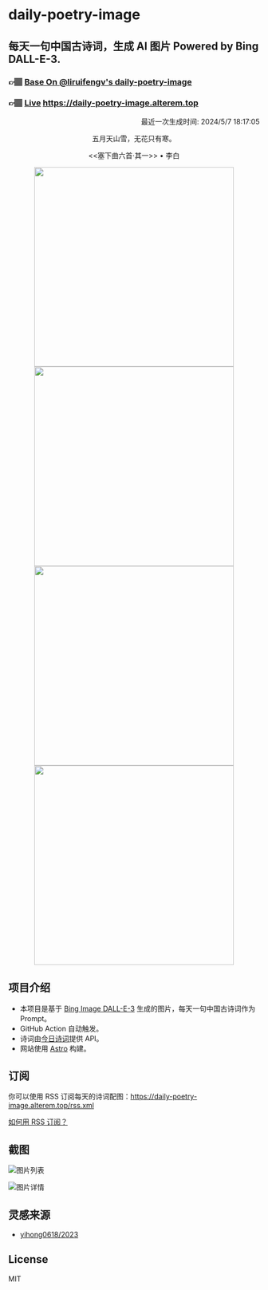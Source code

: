 
# daily-poetry-image

## 每天一句中国古诗词，生成 AI 图片 Powered by Bing DALL-E-3.

### 👉🏽 [Base On @liruifengv's daily-poetry-image](https://github.com/liruifengv/daily-poetry-image)

### 👉🏽 [Live](https://daily-poetry-image.alterem.top/) https://daily-poetry-image.alterem.top

<p align="right">
  最近一次生成时间: 2024/5/7 18:17:05
</p>
<p align="center">
五月天山雪，无花只有寒。
</p>
<p align="center">
<<塞下曲六首·其一>> • 李白
</p>
<p align="center">
<img src="https://tse3.mm.bing.net/th/id/OIG3.P618or_9Za2FxNtQDLTR" height="400" width="400" />
<img src="https://tse4.mm.bing.net/th/id/OIG3.MDxZeP14BN.WdYzjeLkf" height="400" width="400" />
<img src="https://tse1.mm.bing.net/th/id/OIG3.LMy.5Fqf3OWw3b9b_g8V" height="400" width="400" />
<img src="https://tse3.mm.bing.net/th/id/OIG3.NWoKLGDJWn9IJXW7WAxK" height="400" width="400" />
</p>

## 项目介绍

-   本项目是基于 [Bing Image DALL-E-3](https://www.bing.com/images/create) 生成的图片，每天一句中国古诗词作为 Prompt。
-   GitHub Action 自动触发。
-   诗词由[今日诗词](https://www.jinrishici.com/)提供 API。
-   网站使用 [Astro](https://astro.build) 构建。

## 订阅

你可以使用 RSS 订阅每天的诗词配图：https://daily-poetry-image.alterem.top/rss.xml

[如何用 RSS 订阅？](https://zhuanlan.zhihu.com/p/55026716)

## 截图

![图片列表](./screenshots/Snipaste_2023-12-28_21-00-26.png)

![图片详情](./screenshots/Snipaste_2023-12-28_21-00-53.png)

## 灵感来源

-   [yihong0618/2023](https://github.com/yihong0618/2023)

## License

MIT
